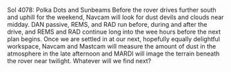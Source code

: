 Sol 4078: Polka Dots and Sunbeams 
 Before the rover drives further south and uphill for the weekend, Navcam will look for dust devils and clouds near midday. DAN passive, REMS, and RAD run before, during and after the drive, and REMS and RAD continue long into the wee hours before the next plan begins. Once we are settled in at our next, hopefully equally delightful workspace, Navcam and Mastcam will measure the amount of dust in the atmosphere in the late afternoon and MARDI will image the terrain beneath the rover near twilight. Whatever will we find next?